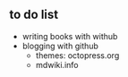 to do list
----------
- writing books with withub
- blogging with github
	- themes: octopress.org
	- mdwiki.info
